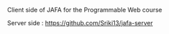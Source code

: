 Client side of JAFA for the Programmable Web course

Server side : https://github.com/Sriki13/jafa-server